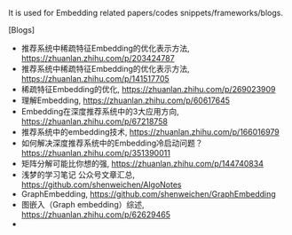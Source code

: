 It is used for Embedding related papers/codes snippets/frameworks/blogs.


[Blogs]
+ 推荐系统中稀疏特征Embedding的优化表示方法, https://zhuanlan.zhihu.com/p/203424787
+ 推荐系统中稀疏特征Embedding的优化表示方法, https://zhuanlan.zhihu.com/p/141517705
+ 稀疏特征Embedding的优化, https://zhuanlan.zhihu.com/p/269023909
+ 理解Embedding, https://zhuanlan.zhihu.com/p/60617645
+ Embedding在深度推荐系统中的3大应用方向, https://zhuanlan.zhihu.com/p/67218758
+ 推荐系统中的embedding技术, https://zhuanlan.zhihu.com/p/166016979
+ 如何解决深度推荐系统中的Embedding冷启动问题？https://zhuanlan.zhihu.com/p/351390011
+ 矩阵分解可能比你想的强, https://zhuanlan.zhihu.com/p/144740834
+ 浅梦的学习笔记 公众号文章汇总, https://github.com/shenweichen/AlgoNotes
+ GraphEmbedding, https://github.com/shenweichen/GraphEmbedding
+ 图嵌入（Graph embedding）综述, https://zhuanlan.zhihu.com/p/62629465
+ 


